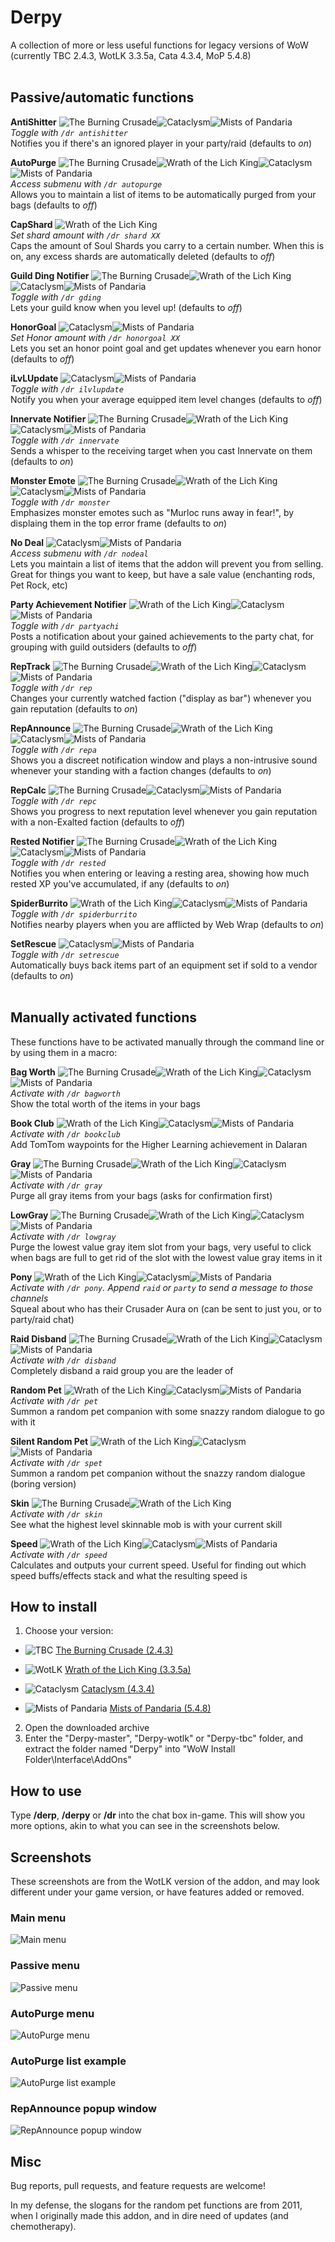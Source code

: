 # Derpy
A collection of more or less useful functions for legacy versions of WoW (currently TBC 2.4.3, WotLK 3.3.5a, Cata 4.3.4, MoP 5.4.8)
<br /><br />
## Passive/automatic functions

**AntiShitter** ![The Burning Crusade][tbc]![Cataclysm][cata]![Mists of Pandaria][mop]<br />
*Toggle with ```/dr antishitter```*<br />
Notifies you if there's an ignored player in your party/raid (defaults to *on*)

**AutoPurge** ![The Burning Crusade][tbc]![Wrath of the Lich King][wotlk]![Cataclysm][cata]![Mists of Pandaria][mop]<br />
*Access submenu with ```/dr autopurge```*<br />
Allows you to maintain a list of items to be automatically purged from your bags (defaults to *off*)

**CapShard** ![Wrath of the Lich King][wotlk]<br />
*Set shard amount with ```/dr shard XX```*<br />
Caps the amount of Soul Shards you carry to a certain number. When this is on, any excess shards are automatically deleted (defaults to *off*)

**Guild Ding Notifier** ![The Burning Crusade][tbc]![Wrath of the Lich King][wotlk]![Cataclysm][cata]![Mists of Pandaria][mop]<br />
*Toggle with ```/dr gding```*<br />
Lets your guild know when you level up! (defaults to *off*)

**HonorGoal** ![Cataclysm][cata]![Mists of Pandaria][mop]<br />
*Set Honor amount with ```/dr honorgoal XX```*<br />
Lets you set an honor point goal and get updates whenever you earn honor (defaults to *off*)

**iLvLUpdate** ![Cataclysm][cata]![Mists of Pandaria][mop]<br />
*Toggle with ```/dr ilvlupdate```*<br />
Notify you when your average equipped item level changes (defaults to *off*)

**Innervate Notifier** ![The Burning Crusade][tbc]![Wrath of the Lich King][wotlk]![Cataclysm][cata]![Mists of Pandaria][mop]<br />
*Toggle with ```/dr innervate```*<br />
Sends a whisper to the receiving target when you cast Innervate on them (defaults to *on*)

**Monster Emote** ![The Burning Crusade][tbc]![Wrath of the Lich King][wotlk]![Cataclysm][cata]![Mists of Pandaria][mop]<br />
*Toggle with ```/dr monster```*<br />
Emphasizes monster emotes such as "Murloc runs away in fear!", by displaing them in the top error frame (defaults to *on*)

**No Deal** ![Cataclysm][cata]![Mists of Pandaria][mop]<br />
*Access submenu with ```/dr nodeal```*<br />
Lets you maintain a list of items that the addon will prevent you from selling. Great for things you want to keep, but have a sale value (enchanting rods, Pet Rock, etc)

**Party Achievement Notifier** ![Wrath of the Lich King][wotlk]![Cataclysm][cata]![Mists of Pandaria][mop]<br />
*Toggle with ```/dr partyachi```*<br />
Posts a notification about your gained achievements to the party chat, for grouping with guild outsiders (defaults to *off*)

**RepTrack** ![The Burning Crusade][tbc]![Wrath of the Lich King][wotlk]![Cataclysm][cata]![Mists of Pandaria][mop]<br />
*Toggle with ```/dr rep```*<br />
Changes your currently watched faction ("display as bar") whenever you gain reputation (defaults to *on*)

**RepAnnounce** ![The Burning Crusade][tbc]![Wrath of the Lich King][wotlk]![Cataclysm][cata]![Mists of Pandaria][mop]<br />
*Toggle with ```/dr repa```*<br />
Shows you a discreet notification window and plays a non-intrusive sound whenever your standing with a faction changes (defaults to *on*)

**RepCalc** ![The Burning Crusade][tbc]![Cataclysm][cata]![Mists of Pandaria][mop] <br />
*Toggle with ```/dr repc```*<br />
Shows you progress to next reputation level whenever you gain reputation with a non-Exalted faction (defaults to *off*)

**Rested Notifier** ![The Burning Crusade][tbc]![Wrath of the Lich King][wotlk]![Cataclysm][cata]![Mists of Pandaria][mop]<br />
*Toggle with ```/dr rested```*<br />
Notifies you when entering or leaving a resting area, showing how much rested XP you've accumulated, if any (defaults to *on*)

**SpiderBurrito** ![Wrath of the Lich King][wotlk]![Cataclysm][cata]![Mists of Pandaria][mop]<br />
*Toggle with ```/dr spiderburrito```*<br />
Notifies nearby players when you are afflicted by Web Wrap (defaults to *on*)

**SetRescue** ![Cataclysm][cata]![Mists of Pandaria][mop]<br />
*Toggle with ```/dr setrescue```*<br />
Automatically buys back items part of an equipment set if sold to a vendor (defaults to *on*)
<br /><br />
## Manually activated functions
These functions have to be activated manually through the command line or by using them in a macro:

**Bag Worth** ![The Burning Crusade][tbc]![Wrath of the Lich King][wotlk]![Cataclysm][cata]![Mists of Pandaria][mop]<br />
*Activate with ```/dr bagworth```*<br />
Show the total worth of the items in your bags

**Book Club** ![Wrath of the Lich King][wotlk]![Cataclysm][cata]![Mists of Pandaria][mop]<br />
*Activate with ```/dr bookclub```*<br />
Add TomTom waypoints for the Higher Learning achievement in Dalaran

**Gray** ![The Burning Crusade][tbc]![Wrath of the Lich King][wotlk]![Cataclysm][cata]![Mists of Pandaria][mop]<br />
*Activate with ```/dr gray```*<br />
Purge all gray items from your bags (asks for confirmation first)

**LowGray** ![The Burning Crusade][tbc]![Wrath of the Lich King][wotlk]![Cataclysm][cata]![Mists of Pandaria][mop]<br />
*Activate with ```/dr lowgray```*<br />
Purge the lowest value gray item slot from your bags, very useful to click when bags are full to get rid of the slot with the lowest value gray items in it

**Pony** ![Wrath of the Lich King][wotlk]![Cataclysm][cata]![Mists of Pandaria][mop]<br />
*Activate with ```/dr pony```. Append ```raid``` or ```party``` to send a message to those channels*<br />
Squeal about who has their Crusader Aura on (can be sent to just you, or to party/raid chat)

**Raid Disband** ![The Burning Crusade][tbc]![Wrath of the Lich King][wotlk]![Cataclysm][cata]![Mists of Pandaria][mop]<br />
*Activate with ```/dr disband```*<br />
Completely disband a raid group you are the leader of

**Random Pet** ![Wrath of the Lich King][wotlk]![Cataclysm][cata]![Mists of Pandaria][mop]<br />
*Activate with ```/dr pet```*<br />
Summon a random pet companion with some snazzy random dialogue to go with it

**Silent Random Pet** ![Wrath of the Lich King][wotlk]![Cataclysm][cata]![Mists of Pandaria][mop]<br />
*Activate with ```/dr spet```*<br />
Summon a random pet companion without the snazzy random dialogue (boring version)

**Skin** ![The Burning Crusade][tbc]![Wrath of the Lich King][wotlk]<br />
*Activate with ```/dr skin```*<br />
See what the highest level skinnable mob is with your current skill

**Speed** ![Wrath of the Lich King][wotlk]![Cataclysm][cata]![Mists of Pandaria][mop]<br />
*Activate with ```/dr speed```*<br />
Calculates and outputs your current speed. Useful for finding out which speed buffs/effects stack and what the resulting speed is

## How to install
1. Choose your version:
  - ![TBC][tbc]
  [The Burning Crusade (2.4.3)](https://github.com/xdpirate/derpy/archive/tbc.zip)

  - ![WotLK][wotlk]
  [Wrath of the Lich King (3.3.5a)](https://github.com/xdpirate/derpy/archive/wotlk.zip)

  - ![Cataclysm][cata]
  [Cataclysm (4.3.4)](https://github.com/xdpirate/derpy/archive/master.zip)
  
  - ![Mists of Pandaria][mop]
  [Mists of Pandaria (5.4.8)](https://github.com/xdpirate/derpy/archive/mop.zip)
  
2. Open the downloaded archive
3. Enter the "Derpy-master", "Derpy-wotlk" or "Derpy-tbc" folder, and extract the folder named "Derpy" into "WoW Install Folder\Interface\AddOns"

## How to use
Type **/derp**, **/derpy** or **/dr** into the chat box in-game. This will show you more options, akin to what you can see in the screenshots below.

## Screenshots
These screenshots are from the WotLK version of the addon, and may look different under your game version, or have features added or removed.

### Main menu
![Main menu][mainMenu]

### Passive menu
![Passive menu][passiveMenu]

### AutoPurge menu
![AutoPurge menu][autoPurgeMenu]

### AutoPurge list example
![AutoPurge list example][autoPurgeList]

### RepAnnounce popup window
![RepAnnounce popup window][repAnnounce]

## Misc
Bug reports, pull requests, and feature requests are welcome!

In my defense, the slogans for the random pet functions are from 2011, when I originally made this addon, and in dire need of updates (and chemotherapy).

[mainMenu]: https://i.imgur.com/syKYJ1Z.png "Main menu"
[passiveMenu]: https://i.imgur.com/3JCYVEt.png "Passive menu"
[autoPurgeMenu]: https://i.imgur.com/WRJdGAp.png "AutoPurge menu"
[autoPurgeList]: https://i.imgur.com/jgysPOi.png "AutoPurge list example"
[repAnnounce]: https://i.imgur.com/x4T8b8t.jpg "RepAnnounce popup window"
[wotlk]: https://i.imgur.com/WsAkpoC.png "Available in the WotLK version of the addon"
[cata]: https://i.imgur.com/5wkh2Eo.png "Available in the Cataclysm version of the addon"
[tbc]: https://i.imgur.com/yekUNOW.png "Available in the TBC version of the addon"
[mop]: https://i.imgur.com/NUhtbQe.png "Available in the MoP version of the addon"